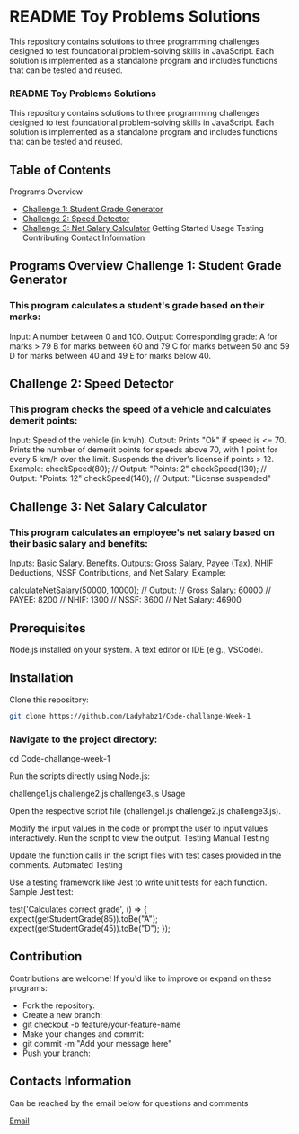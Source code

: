 # README Toy Problems Solutions

This repository contains solutions to three programming challenges designed to test foundational problem-solving skills in JavaScript. Each solution is implemented as a standalone program and includes functions that can be tested and reused.

### README Toy Problems Solutions

This repository contains solutions to three programming challenges designed to test foundational problem-solving skills in JavaScript. Each solution is implemented as a standalone program and includes functions that can be tested and reused. 

## Table of Contents
Programs Overview
   + [Challenge 1: Student Grade Generator](#challenge1.js)
   + [Challenge 2: Speed Detector](#challenge2.js)
   + [Challenge 3: Net Salary Calculator](challenge3.js)
Getting Started
Usage
Testing
Contributing
Contact Information

## Programs Overview Challenge 1: Student Grade Generator

### This program calculates a student's grade based on their marks:

Input: A number between 0 and 100.
Output: Corresponding grade:
    A for marks > 79
    B for marks between 60 and 79
    C for marks between 50 and 59
    D for marks between 40 and 49
    E for marks below 40.

## Challenge 2: Speed Detector

### This program checks the speed of a vehicle and calculates demerit points:

Input: Speed of the vehicle (in km/h).
Output:
    Prints "Ok" if speed is <= 70.
    Prints the number of demerit points for speeds above 70, with 1 point for every 5 km/h over the limit.
    Suspends the driver's license if points > 12.
    \
Example: checkSpeed(80); // Output: "Points: 2" checkSpeed(130); // Output: "Points: 12" checkSpeed(140); // Output: "License suspended"

## Challenge 3: Net Salary Calculator

### This program calculates an employee's net salary based on their basic salary and benefits:

Inputs:
    Basic Salary.
    Benefits.
Outputs:
    Gross Salary, Payee (Tax), NHIF Deductions, NSSF Contributions, and Net Salary.
Example:

calculateNetSalary(50000, 10000); // Output: // Gross Salary: 60000 // PAYEE: 8200 // NHIF: 1300 // NSSF: 3600 // Net Salary: 46900

## Prerequisites

Node.js installed on your system.
A text editor or IDE (e.g., VSCode).

## Installation

Clone this repository:
```bash
git clone https://github.com/Ladyhabz1/Code-challange-Week-1 
```
### Navigate to the project directory:

cd Code-challange-week-1

Run the scripts directly using Node.js:

challenge1.js
challenge2.js
challenge3.js
Usage

Open the respective script file (challenge1.js challenge2.js challenge3.js).

Modify the input values in the code or prompt the user to input values interactively.
Run the script to view the output.
Testing Manual Testing

Update the function calls in the script files with test cases provided in the comments.
Automated Testing

Use a testing framework like Jest to write unit tests for each function.
Sample Jest test:

test('Calculates correct grade', () => {
  expect(getStudentGrade(85)).toBe("A");
  expect(getStudentGrade(45)).toBe("D");
});
## Contribution

Contributions are welcome! If you'd like to improve or expand on these programs:

- Fork the repository.
- Create a new branch:
- git checkout -b feature/your-feature-name
- Make your changes and commit:
- git commit -m "Add your message here"
- Push your branch:

## Contacts Information

Can be reached by the email below for questions and comments 

[Email](guyohabibahassan@gmail.com)